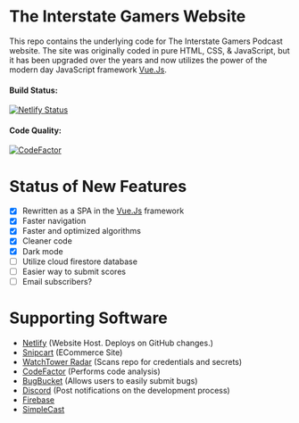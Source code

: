 # The Interstate Gamers Website  
This repo contains the underlying code for The Interstate Gamers Podcast website. The site was originally coded in pure HTML, CSS, & JavaScript, but it has been upgraded over the years and now utilizes the power of the modern day JavaScript framework [Vue.Js](https://vuejs.org/).

#### Build Status: 
[![Netlify Status](https://api.netlify.com/api/v1/badges/f6b95e64-cfc4-4310-98ec-8c480461f0ff/deploy-status)](https://app.netlify.com/sites/interstategamers/deploys)

#### Code Quality: 
[![CodeFactor](https://www.codefactor.io/repository/github/klewiscse/interstategamers/badge?s=8e02a165a20ac2e324d5605c3b4c59f0f853a767)](https://www.codefactor.io/repository/github/klewiscse/interstategamers)

# Status of New Features
- [x] Rewritten as a SPA in the [Vue.Js](https://vuejs.org/) framework
- [x] Faster navigation
- [x] Faster and optimized algorithms
- [x] Cleaner code
- [x] Dark mode
- [ ] Utilize cloud firestore database
- [ ] Easier way to submit scores
- [ ] Email subscribers?

# Supporting Software
- [Netlify](https://www.netlify.com) (Website Host. Deploys on GitHub changes.)
- [Snipcart](https://snipcart.com/) (ECommerce Site)
- [WatchTower Radar](https://radar.watchtower.ai) (Scans repo for credentials and secrets)
- [CodeFactor](https://www.codefactor.io) (Performs code analysis)
- [BugBucket](https://bugbucket.io/issues/klewiscse/interstategamers) (Allows users to easily submit bugs)
- [Discord](https://discordapp.com/) (Post notifications on the development process)
- [Firebase](https://firebase.google.com/)
- [SimpleCast](https://simplecast.com)
